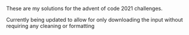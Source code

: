 These are my solutions for the advent of code 2021 challenges.

Currently being updated to allow for only downloading the input without requiring any cleaning or formatting